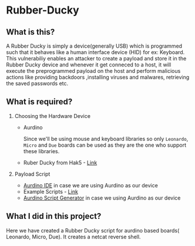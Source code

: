 # Rubber-Ducky

## What is this?

A Rubber Ducky is simply a device(generally USB) which is programmed such that it behaves like a human interface device (HID) for ex: Keyboard. This vulnerabiliy enables an attacker to create a payload and store it in the Rubber Ducky device and whenever it get conneced to a host, it will execute the preprogrammed payload on the host and perform malicious actions like providing backdoors ,installing viruses and malwares, retrieving the saved passwords etc.

## What is required?

1.  Choosing the Hardware Device
    - Aurdino
    
      Since we'll be using mouse and keyboard libraries so only `Leonardo`, `Micro` and `Due` boards can be used as they are the one who support these libraries.
      
    - Ruber Ducky from Hak5 - [Link](https://shop.hak5.org/products/usb-rubber-ducky-deluxe)

2.  Payload Script
    - [Aurdino IDE](https://www.arduino.cc/en/software) in case we are using Aurdino as our device
    - Example Scripts - [Link](https://github.com/hak5darren/USB-Rubber-Ducky/wiki/Payloads)
    - [Aurdino Script Generator](https://techchip.net/ducky/) in case we using Aurdino as our device
 
 ## What I did in this project?
 
 Here we have created a Rubber Ducky script for aurdino based boards( Leonardo, Micro, Due). It creates a netcat reverse shell.
